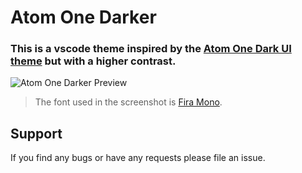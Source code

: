 # Atom One Darker

### This is a vscode theme inspired by the [Atom One Dark UI theme](https://atom.io/themes/one-dark-ui) but with a higher contrast.

![Atom One Darker Preview](https://raw.githubusercontent.com/christopherafbjur/vscode-theme-onedarker/master/screenshots/preview.png)

> The font used in the screenshot is [Fira Mono](https://github.com/mozilla/Fira).

## Support

If you find any bugs or have any requests please file an issue.
